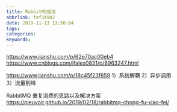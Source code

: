 ```yaml
---
title: RabbitMQ使用
abbrlink: fef34902
date: 2019-11-13 13:58:04
tags:
categories:
keywords:
---
```


https://www.jianshu.com/p/62e70ac00eb4
https://www.cnblogs.com/lfalex0831/p/8963247.html

https://www.jianshu.com/p/18c45f23f859
1）系统解耦
2）异步调用  
3）流量削峰 

RabbitMQ 重复消费的思路以及解决方案
https://pleuvoir.github.io/2019/02/18/rabbitmq-chong-fu-xiao-fei/